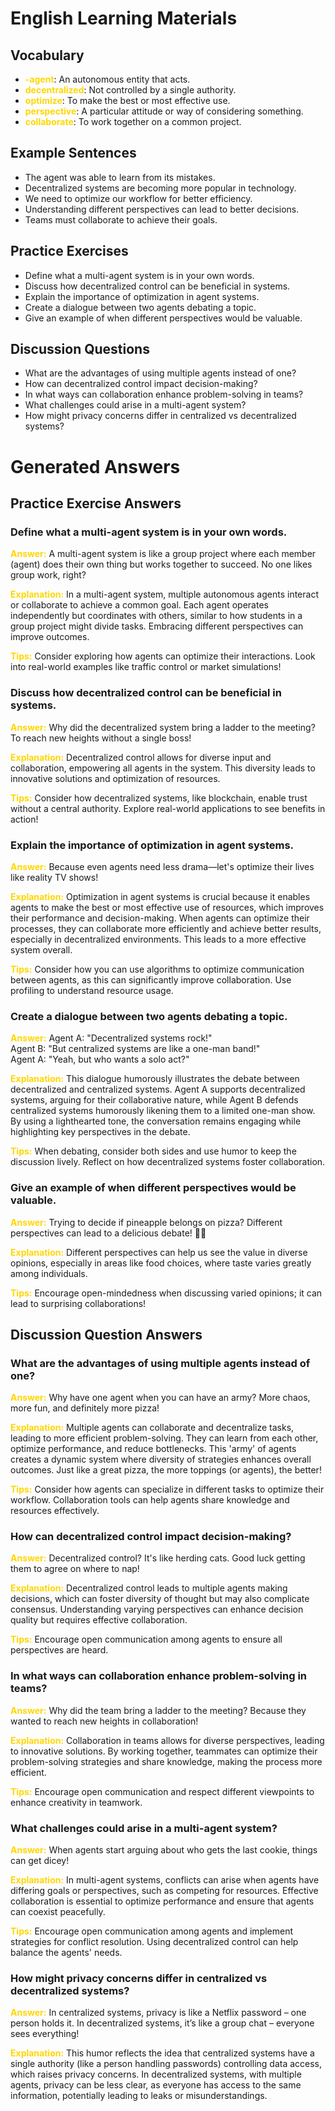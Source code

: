 # English Learning Materials
## Vocabulary
- <span style="color: gold">**-agent**</span>: An autonomous entity that acts.
- <span style="color: gold">**decentralized**</span>: Not controlled by a single authority.
- <span style="color: gold">**optimize**</span>: To make the best or most effective use.
- <span style="color: gold">**perspective**</span>: A particular attitude or way of considering something.
- <span style="color: gold">**collaborate**</span>: To work together on a common project.

## Example Sentences
- The agent was able to learn from its mistakes.
- Decentralized systems are becoming more popular in technology.
- We need to optimize our workflow for better efficiency.
- Understanding different perspectives can lead to better decisions.
- Teams must collaborate to achieve their goals.

## Practice Exercises
- Define what a multi-agent system is in your own words.
- Discuss how decentralized control can be beneficial in systems.
- Explain the importance of optimization in agent systems.
- Create a dialogue between two agents debating a topic.
- Give an example of when different perspectives would be valuable.

## Discussion Questions
- What are the advantages of using multiple agents instead of one?
- How can decentralized control impact decision-making?
- In what ways can collaboration enhance problem-solving in teams?
- What challenges could arise in a multi-agent system?
- How might privacy concerns differ in centralized vs decentralized systems?


# Generated Answers

## Practice Exercise Answers

### Define what a multi-agent system is in your own words.
<span style="color: gold">**Answer:**</span> A multi-agent system is like a group project where each member (agent) does their own thing but works together to succeed. No one likes group work, right?

<span style="color: gold">**Explanation:**</span> In a multi-agent system, multiple autonomous agents interact or collaborate to achieve a common goal. Each agent operates independently but coordinates with others, similar to how students in a group project might divide tasks. Embracing different perspectives can improve outcomes.

<span style="color: gold">**Tips:**</span> Consider exploring how agents can optimize their interactions. Look into real-world examples like traffic control or market simulations!

### Discuss how decentralized control can be beneficial in systems.
<span style="color: gold">**Answer:**</span> Why did the decentralized system bring a ladder to the meeting? To reach new heights without a single boss!

<span style="color: gold">**Explanation:**</span> Decentralized control allows for diverse input and collaboration, empowering all agents in the system. This diversity leads to innovative solutions and optimization of resources.

<span style="color: gold">**Tips:**</span> Consider how decentralized systems, like blockchain, enable trust without a central authority. Explore real-world applications to see benefits in action!

### Explain the importance of optimization in agent systems.
<span style="color: gold">**Answer:**</span> Because even agents need less drama—let's optimize their lives like reality TV shows!

<span style="color: gold">**Explanation:**</span> Optimization in agent systems is crucial because it enables agents to make the best or most effective use of resources, which improves their performance and decision-making. When agents can optimize their processes, they can collaborate more efficiently and achieve better results, especially in decentralized environments. This leads to a more effective system overall.

<span style="color: gold">**Tips:**</span> Consider how you can use algorithms to optimize communication between agents, as this can significantly improve collaboration. Use profiling to understand resource usage.

### Create a dialogue between two agents debating a topic.
<span style="color: gold">**Answer:**</span> Agent A: "Decentralized systems rock!"  
Agent B: "But centralized systems are like a one-man band!"  
Agent A: "Yeah, but who wants a solo act?"

<span style="color: gold">**Explanation:**</span> This dialogue humorously illustrates the debate between decentralized and centralized systems. Agent A supports decentralized systems, arguing for their collaborative nature, while Agent B defends centralized systems humorously likening them to a limited one-man show. By using a lighthearted tone, the conversation remains engaging while highlighting key perspectives in the debate.

<span style="color: gold">**Tips:**</span> When debating, consider both sides and use humor to keep the discussion lively. Reflect on how decentralized systems foster collaboration.

### Give an example of when different perspectives would be valuable.
<span style="color: gold">**Answer:**</span> Trying to decide if pineapple belongs on pizza? Different perspectives can lead to a delicious debate! 🍍🍕

<span style="color: gold">**Explanation:**</span> Different perspectives can help us see the value in diverse opinions, especially in areas like food choices, where taste varies greatly among individuals.

<span style="color: gold">**Tips:**</span> Encourage open-mindedness when discussing varied opinions; it can lead to surprising collaborations!

## Discussion Question Answers

### What are the advantages of using multiple agents instead of one?
<span style="color: gold">**Answer:**</span> Why have one agent when you can have an army? More chaos, more fun, and definitely more pizza!

<span style="color: gold">**Explanation:**</span> Multiple agents can collaborate and decentralize tasks, leading to more efficient problem-solving. They can learn from each other, optimize performance, and reduce bottlenecks. This 'army' of agents creates a dynamic system where diversity of strategies enhances overall outcomes. Just like a great pizza, the more toppings (or agents), the better!

<span style="color: gold">**Tips:**</span> Consider how agents can specialize in different tasks to optimize their workflow. Collaboration tools can help agents share knowledge and resources effectively.

### How can decentralized control impact decision-making?
<span style="color: gold">**Answer:**</span> Decentralized control? It's like herding cats. Good luck getting them to agree on where to nap!

<span style="color: gold">**Explanation:**</span> Decentralized control leads to multiple agents making decisions, which can foster diversity of thought but may also complicate consensus. Understanding varying perspectives can enhance decision quality but requires effective collaboration.

<span style="color: gold">**Tips:**</span> Encourage open communication among agents to ensure all perspectives are heard.

### In what ways can collaboration enhance problem-solving in teams?
<span style="color: gold">**Answer:**</span> Why did the team bring a ladder to the meeting? Because they wanted to reach new heights in collaboration!

<span style="color: gold">**Explanation:**</span> Collaboration in teams allows for diverse perspectives, leading to innovative solutions. By working together, teammates can optimize their problem-solving strategies and share knowledge, making the process more efficient.

<span style="color: gold">**Tips:**</span> Encourage open communication and respect different viewpoints to enhance creativity in teamwork.

### What challenges could arise in a multi-agent system?
<span style="color: gold">**Answer:**</span> When agents start arguing about who gets the last cookie, things can get dicey!

<span style="color: gold">**Explanation:**</span> In multi-agent systems, conflicts can arise when agents have differing goals or perspectives, such as competing for resources. Effective collaboration is essential to optimize performance and ensure that agents can coexist peacefully.

<span style="color: gold">**Tips:**</span> Encourage open communication among agents and implement strategies for conflict resolution. Using decentralized control can help balance the agents' needs.

### How might privacy concerns differ in centralized vs decentralized systems?
<span style="color: gold">**Answer:**</span> In centralized systems, privacy is like a Netflix password – one person holds it. In decentralized systems, it’s like a group chat – everyone sees everything!

<span style="color: gold">**Explanation:**</span> This humor reflects the idea that centralized systems have a single authority (like a person handling passwords) controlling data access, which raises privacy concerns. In decentralized systems, with multiple agents, privacy can be less clear, as everyone has access to the same information, potentially leading to leaks or misunderstandings.

